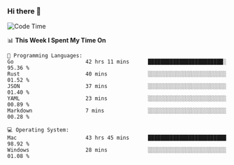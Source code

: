 ### Hi there 👋

<!--
**CrazyCollin/crazycollin** is a ✨ _special_ ✨ repository because its `README.md` (this file) appears on your GitHub profile.

Here are some ideas to get you started:

- 🔭 I’m currently working on ...
- 🌱 I’m currently learning ...
- 👯 I’m looking to collaborate on ...
- 🤔 I’m looking for help with ...
- 💬 Ask me about ...
- 📫 How to reach me: ...
- 😄 Pronouns: ...
- ⚡ Fun fact: ...
-->

<!--START_SECTION:waka-->
![Code Time](http://img.shields.io/badge/Code%20Time-3%2C528%20hrs%2032%20mins-blue)

📊 **This Week I Spent My Time On** 

```text
💬 Programming Languages: 
Go                       42 hrs 11 mins      ████████████████████████░   95.36 % 
Rust                     40 mins             ░░░░░░░░░░░░░░░░░░░░░░░░░   01.52 % 
JSON                     37 mins             ░░░░░░░░░░░░░░░░░░░░░░░░░   01.40 % 
YAML                     23 mins             ░░░░░░░░░░░░░░░░░░░░░░░░░   00.89 % 
Markdown                 7 mins              ░░░░░░░░░░░░░░░░░░░░░░░░░   00.28 % 

💻 Operating System: 
Mac                      43 hrs 45 mins      █████████████████████████   98.92 % 
Windows                  28 mins             ░░░░░░░░░░░░░░░░░░░░░░░░░   01.08 % 
```


<!--END_SECTION:waka-->
